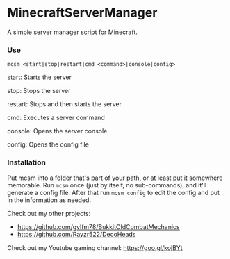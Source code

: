 # MinecraftServerManager
A simple server manager script for Minecraft.

### Use
`mcsm <start|stop|restart|cmd <command>|console|config>`

start: Starts the server

stop: Stops the server

restart: Stops and then starts the server

cmd: Executes a server command

console: Opens the server console

config: Opens the config file

### Installation
Put mcsm into a folder that's part of your path, or at least put it somewhere memorable. Run `mcsm` once (just by itself, no sub-commands), and it'll generate a config file. After that run `mcsm config` to edit the config and put in the information as needed.

Check out my other projects:
* https://github.com/gvlfm78/BukkitOldCombatMechanics
* https://github.com/Rayzr522/DecoHeads

Check out my Youtube gaming channel: https://goo.gl/kojBYt

